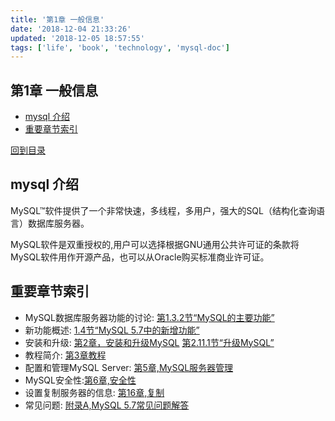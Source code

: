 ```yaml
---
title: '第1章 一般信息'
date: '2018-12-04 21:33:26'
updated: '2018-12-05 18:57:55'
tags: ['life', 'book', 'technology', 'mysql-doc']
---
```

## 第1章 一般信息
<!-- MarkdownTOC -->

- [mysql 介绍](#mysql-%E4%BB%8B%E7%BB%8D)
- [重要章节索引](#%E9%87%8D%E8%A6%81%E7%AB%A0%E8%8A%82%E7%B4%A2%E5%BC%95)

<!-- /MarkdownTOC -->
[回到目录](../index.md)
## mysql 介绍
MySQL™软件提供了一个非常快速，多线程，多用户，强大的SQL（结构化查询语言）数据库服务器。

MySQL软件是双重授权的,用户可以选择根据GNU通用公共许可证的条款将MySQL软件用作开源产品，也可以从Oracle购买标准商业许可证。

## 重要章节索引
-   MySQL数据库服务器功能的讨论: [第1.3.2节“MySQL的主要功能”]()
-   新功能概述: [1.4节“MySQL 5.7中的新增功能”]()
-   安装和升级: [第2章，安装和升级MySQL]() [ 第2.11.1节“升级MySQL”]()
-   教程简介: [第3章教程]()
-   配置和管理MySQL Server: [第5章,MySQL服务器管理]()
-   MySQL安全性:[第6章,安全性]()
-   设置复制服务器的信息: [第16章,复制]()
-   常见问题: [附录A,MySQL 5.7常见问题解答]()
